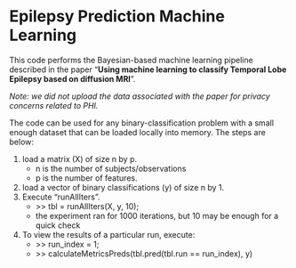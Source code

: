 # Epilepsy Prediction Machine Learning

This code performs the Bayesian-based machine learning pipeline described in the paper “__Using machine learning to classify Temporal Lobe Epilepsy based on diffusion MRI__”.

_Note: we did not upload the data associated with the paper for privacy concerns related to PHI._

The code can be used for any binary-classification problem with a small enough dataset that can be loaded locally into memory. The steps are below:

1. load a matrix (X) of size n by p.
	* n is the number of subjects/observations
	* p is the number of features.
2. load a vector of binary classifications (y) of size n by 1.
3. Execute “runAllIters”.
	* \>\> tbl = runAllIters(X, y, 10);
	* the experiment ran for 1000 iterations, but 10 may be enough for a quick check
4. To view the results of a particular run, execute:
	* \>\> run\_index = 1;
	* \>\> calculateMetricsPreds(tbl.pred(tbl.run == run\_index), y)
